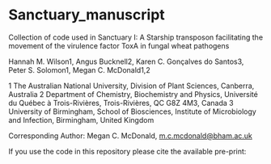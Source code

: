 # Sanctuary_manuscript
Collection of code used in Sanctuary I: A Starship transposon facilitating the movement of the virulence factor ToxA in fungal wheat pathogens

Hannah M. Wilson1, Angus Bucknell2, Karen C. Gonçalves do Santos3,  Peter S. Solomon1, Megan C. McDonald1,2

1 The Australian National University, Division of Plant Sciences, Canberra, Australia
2 Department of Chemistry, Biochemistry and Physics, Université du Québec à Trois-Rivières, Trois-Rivières, QC G8Z 4M3, Canada
3 University of Birmingham, School of Biosciences, Institute of Microbiology and Infection, Birmingham, United Kingdom

Corresponding Author: Megan C. McDonald, m.c.mcdonald@bham.ac.uk

If you use the code in this repository please cite the available pre-print:
